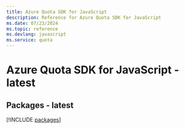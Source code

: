 ```yaml
---
title: Azure Quota SDK for JavaScript
description: Reference for Azure Quota SDK for JavaScript
ms.date: 07/23/2024
ms.topic: reference
ms.devlang: javascript
ms.service: quota
---
```

# Azure Quota SDK for JavaScript - latest
## Packages - latest
[!INCLUDE [packages](quota-index.md)]